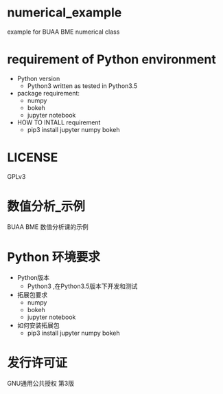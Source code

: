 # numerical_example
example for BUAA BME numerical class

# requirement of Python environment
- Python version
    - Python3 written as tested in Python3.5
- package requirement:
    - numpy
    - bokeh
    - jupyter notebook
- HOW TO INTALL requirement
    - pip3 install jupyter numpy bokeh

# LICENSE
GPLv3

# 数值分析_示例
BUAA BME 数值分析课的示例

# Python 环境要求
- Python版本
    - Python3 ,在Python3.5版本下开发和测试
- 拓展包要求
    - numpy 
    - bokeh
    - jupyter notebook
- 如何安装拓展包
    - pip3 install jupyter numpy bokeh

# 发行许可证
GNU通用公共授权 第3版